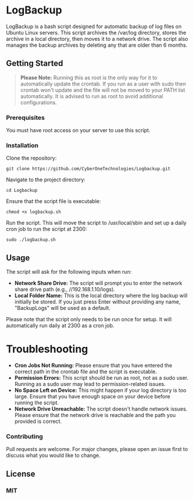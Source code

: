 # LogBackup
LogBackup is a bash script designed for automatic backup of log files on Ubuntu Linux servers. This script archives the /var/log directory, stores the archive in a local directory, then moves it to a network drive. The script also manages the backup archives by deleting any that are older than 6 months.

## Getting Started

> **Please Note:** Running this as root is the only way for it to automatically update the crontab. If you run as a user with sudo then crontab won't update and the file will not be moved to your PATH list automatically. It is advised to run as root to avoid additional configurations.


### Prerequisites
You must have root access on your server to use this script.

### Installation
Clone the repository:

```
git clone https://github.com/CyberOneTechnologies/Logbackup.git
```

Navigate to the project directory:

```
cd Logbackup
```

Ensure that the script file is executable:

```
chmod +x logbackup.sh
```

Run the script. This will move the script to /usr/local/sbin and set up a daily cron job to run the script at 2300:

```
sudo ./logbackup.sh
```


## Usage
The script will ask for the following inputs when run:

- **Network Share Drive:** The script will prompt you to enter the network share drive path (e.g., //192.168.1.10/logs).
- **Local Folder Name:** This is the local directory where the log backup will initially be stored. If you just press Enter without providing any name, "BackupLogs" will be used as a default.

Please note that the script only needs to be run once for setup. It will automatically run daily at 2300 as a cron job.

# Troubleshooting
- **Cron Jobs Not Running:** Please ensure that you have entered the correct path in the crontab file and the script is executable.
- **Permission Errors:** This script should be run as root, not as a sudo user. Running as a sudo user may lead to permission-related issues.
- **No Space Left on Device:** This might happen if your log directory is too large. Ensure that you have enough space on your device before running the script.
- **Network Drive Unreachable:** The script doesn't handle network issues. Please ensure that the network drive is reachable and the path you provided is correct.

### Contributing
Pull requests are welcome. For major changes, please open an issue first to discuss what you would like to change.

## License
### MIT
